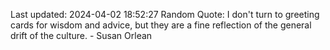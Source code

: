 Last updated: 2024-04-02 18:52:27
Random Quote: I don't turn to greeting cards for wisdom and advice, but they are a fine reflection of the general drift of the culture. - Susan Orlean